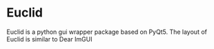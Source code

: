 # Euclid
Euclid is a python gui wrapper package based on PyQt5. The layout of Euclid is similar to Dear ImGUI
